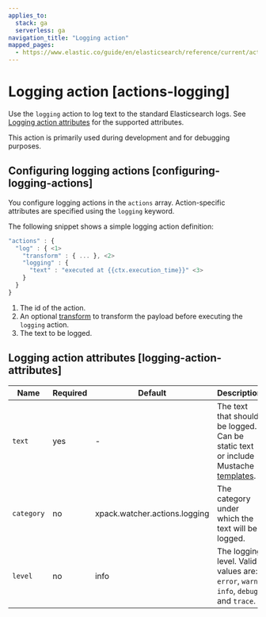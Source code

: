 ```yaml
---
applies_to:
  stack: ga
  serverless: ga
navigation_title: "Logging action"
mapped_pages:
  - https://www.elastic.co/guide/en/elasticsearch/reference/current/actions-logging.html
---
```


# Logging action [actions-logging]

Use the `logging` action to log text to the standard Elasticsearch logs. See [Logging action attributes](#logging-action-attributes) for the supported attributes.

This action is primarily used during development and for debugging purposes.

## Configuring logging actions [configuring-logging-actions]

You configure logging actions in the `actions` array. Action-specific attributes are specified using the `logging` keyword.

The following snippet shows a simple logging action definition:

```js
"actions" : {
  "log" : { <1>
    "transform" : { ... }, <2>
    "logging" : {
      "text" : "executed at {{ctx.execution_time}}" <3>
    }
  }
}
```

1. The id of the action.
2. An optional [transform](transform.md) to transform the payload before executing the `logging` action.
3. The text to be logged.

## Logging action attributes [logging-action-attributes]

| Name | Required | Default | Description |
| --- | --- | --- | --- |
| `text` | yes | - | The text that should be logged. Can be static text or                                                          include Mustache [templates](how-watcher-works.md#templates). |
| `category` | no | xpack.watcher.actions.logging | The category under which the text will be logged. |
| `level` | no | info | The logging level. Valid values are: `error`, `warn`,                                                          `info`, `debug` and `trace`. |
